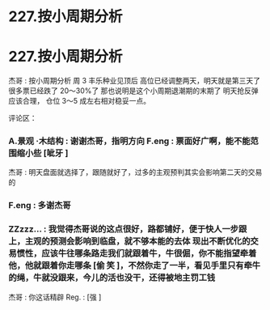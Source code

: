 # 227.按小周期分析

# 227.按小周期分析

杰哥 : 按小周期分析 周 3 丰乐种业见顶后 高位已经调整两天，明天就是第三天了 很多票已经跌了 20～30%了 那也说明是这个小周期退潮期的末期了 明天抢反弹应该合理， 仓位 3～5 成左右相对稳妥一点。

评论区：

### A.景观 ·木结构 : 谢谢杰哥，指明方向 F.eng : 票面好广啊，能不能范围缩小些 [呲牙 ]

杰哥 : 明天盘面就选择了，跟随就好了，过多的主观预判其实会影响第二天的交易的

### F.eng : 多谢杰哥

### ZZzzz... : 我觉得杰哥说的这点很好，路都铺好，便于快人一步跟上，主观的预测会影响到临盘，就不够本能的去体 现出不断优化的交易惯性，应该牛往哪条路走我们就跟着牛，牛很倔，你不能指望牵着他，他就跟着你走哪条 [偷 笑 ]，不然你走了一半，看见手里只有牵牛的绳，牛就没跟来，今儿的活也没干，还得被地主罚工钱

杰哥 : 你这话精辟 Reg. : [强 ]